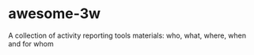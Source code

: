 # awesome-3w
A collection of activity reporting tools materials: who, what, where, when and for whom
